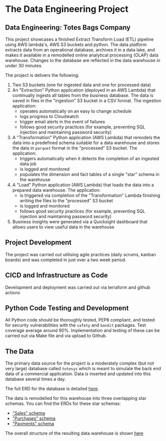 # The Data Engineering Project

## Data Engineering: Totes Bags Company

This project showcases a finished Extract Transform Load (ETL) pipeline using AWS lambda's, AWS S3 buckets and python.
The data platform extracts data from an operational database, archives it in a data lake, and makes it available in a remodelled online analytical processing (OLAP) data warehouse.
Changes to the database are reflected in the data warehouse in under 30 minutes.

The project is delivers the following:
1) Two S3 buckets (one for ingested data and one for processed data)
2) An "Extraction" Python application (deployed in an AWS Lambda) that continually ingests all tables from the business database. The data is saved in files in the "ingestion" S3 bucket in a CSV format. The ingestion application:
      - operates automatically on an easy to change schedule
      - logs progress to Cloudwatch
      - trigger email alerts in the event of failures
      - follows good security practices (for example, preventing SQL injection and maintaining password security)
3) A "Transformation" Python application (AWS Lambda) that remodels the data into a predefined schema suitable for a data warehouse and stores the data in `parquet` format in the "processed" S3 bucket. 
    The application:
      - triggers automatically when it detects the completion of an ingested data job
      - is logged and monitored
      - populates the dimension and fact tables of a single "star" schema in the warehouse
4) A "Load" Python application (AWS Lambda) that loads the data into a prepared data warehouse. The application:
      - is triggered via completion of the "Transformation" Lambda finishing writing the files to the "processed" S3 bucket
      - is logged and monitored
      - follows good security practices (for example, preventing SQL injection and maintaining password security)
5) Business insights were generated via a Quicksight dashboard that allows users to view useful data in the warehouse

## Project Development

The project was carried out utilising agile practices (daily scrums, kanban boards) and was completed in just over a two week period.

## CICD and Infrastructure as Code

Development and deployment was carried out via terraform and github actions

## Python Code Testing and Development

All Python code should be thoroughly tested, PEP8 compliant, and tested for security vulnerabilities with the `safety` and `bandit` packages. Test coverage average around 90%. Implementation and testing of these can be carried out via Make file and via upload to Github.


## The Data

The primary data source for the project is a moderately complex (but not very large) database called `totesys` which is meant to simulate the back end data of a commercial application. Data is inserted and updated into this database several times a day.

The full ERD for the database is detailed [here](https://dbdiagram.io/d/6332fecf7b3d2034ffcaaa92).

The data is remodelled for this warehouse into three overlapping star schemas. You can find the ERDs for these star schemas:
 - ["Sales" schema](https://dbdiagram.io/d/637a423fc9abfc611173f637)
 - ["Purchases" schema](https://dbdiagram.io/d/637b3e8bc9abfc61117419ee)
 - ["Payments" schema](https://dbdiagram.io/d/637b41a5c9abfc6111741ae8)

The overall structure of the resulting data warehouse is shown [here](https://dbdiagram.io/d/63a19c5399cb1f3b55a27eca)
